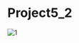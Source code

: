 # Project5_2
![1](https://user-images.githubusercontent.com/29370771/196939946-a8db4b99-9fef-4ef9-8c2c-a12e069fb506.png)

